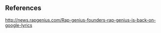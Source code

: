 

References
----------
http://news.rapgenius.com/Rap-genius-founders-rap-genius-is-back-on-google-lyrics
